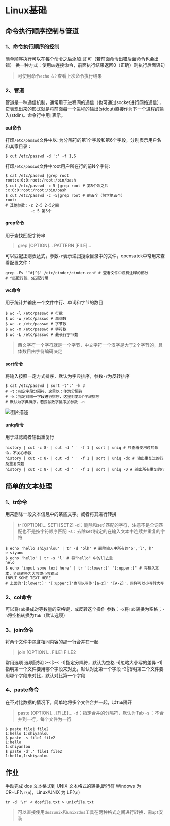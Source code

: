 # Linux基础
## 命令执行顺序控制与管道
### 1、命令执行顺序的控制
简单顺序执行可以在每个命令之后添加`;`即可（若前面命令出错后面命令也会出错）
换一种方式：使用`&&`连接命令，前面执行结果返回0（正确）则执行后面语句
>可使用命令`echo &？`查看上次命令执行结果
### 2、管道
管道是一种通信机制，通常用于进程间的通信（也可通过socket进行网络通信），它表现出来的形式就是将前面每一个进程的输出(stdout)直接作为下一个进程的输入(stdin)。命令行中用`|`表示。
#### cut命令
打印`/etc/passwd`文件中以`:`为分隔符的第1个字段和第6个字段，分别表示用户名和其家目录：
	
	$ cut /etc/passwd -d ':' -f 1,6
打印`/etc/passwd`文件中root用户所在行的前N个字符:
	
	$ cat /etc/passwd |grep root
	root:x:0:0:root:/root:/bin/bash
	$ cut /etc/passwd -c 5-|grep root # 第5个及之后
	:x:0:0:root:/root:/bin/bash
	$ cut /etc/passwd -c -5|grep root # 前五个（包含第五个）
	root:
	# 其他参数：-c 2-5 2-5之间
			   -c 5 第5个
#### grep命令
用于查找匹配字符串
>grep [OPTION]... PATTERN [FILE]...

可以匹配正则表达式，参数`-r`表示递归搜索目录中的文件，opensatck中常用来查看配置文件：
	
	grep -Ev '^#|^$' /etc/cinder/cinder.conf # 查看文件中没有注释的部分
	# ^匹配行首，$匹配行尾
#### wc命令
用于统计并输出一个文件中行、单词和字节的数目
	
	$ wc -l /etc/passwd # 行数
	$ wc -w /etc/passwd # 单词数
	$ wc -c /etc/passwd # 字节数
	$ wc -m /etc/passwd # 字符数
	$ wc -L /etc/passwd # 最长行字节数
>西文字符一个字符就是一个字节，中文字符一个汉字是大于2个字节的，具体数目由字符编码决定
#### sort命令
将输入按照一定方式排序，默认为字典排序，参数`-r`为反转排序
	
	$ cat /etc/passwd | sort -t':' -k 3 
	# -t：指定字段分隔符，这里以：作为分隔符
	# -k：指定对哪一字段进行排序，这里对第3个字段排序
	# 默认为字典排序，若要按数字排序加参数 -n
![图片描述](https://dn-simplecloud.shiyanlou.com/courses/uid1079991-20190524-1558660474981)
#### uniq命令
用于过滤或者输出重复行
	
	history | cut -c 8- | cut -d ' ' -f 1 | sort | uniq # 只查看使用过的命令，不关心参数
	history | cut -c 8- | cut -d ' ' -f 1 | sort | uniq -dc # 输出重复过的行及重复次数
	history | cut -c 8- | cut -d ' ' -f 1 | sort | uniq -D # 输出所有重复的行
## 简单的文本处理
### 1、tr命令
用来删除一段文本信息中的某些文字。或者将其进行转换
>tr [OPTION]... SET1 [SET2]
-d：删除和set1匹配的字符，注意不是全词匹配也不是按字符顺序匹配
-s：去除set1指定的在输入文本中连续并重复的字符
	
	$ echo 'hello shiyanlou' | tr -d 'olh' # 删除输入中所有的'o','l','h'
	e siyanu
	$ echo 'hello' | tr -s 'l' # 将"hello" 中的ll去重
	helo
	$ echo 'input some text here' | tr '[:lower:]' '[:upper:]' # 将输入文本，全部转换为大写或小写输出
	INPUT SOME TEXT HERE
	# 上面的'[:lower:]' '[:upper:]'也可以写作'[a-z]' '[A-Z]'，同样可以小写转大写
### 2、col命令
可以将`Tab`换成对等数量的空格键，或反转这个操作
参数：`-x`将`Tab`转换为空格；`-h`将空格转换为`Tab`（默认选项）
### 3、join命令
将两个文件中包含相同内容的那一行合并在一起
>join [OPTION]... FILE1 FILE2

常用选项
选项|说明
:--:|:--:
-t|指定分隔符，默认为空格
-i|忽略大小写的差异
-1|指明第一个文件要用哪个字段来对比，默认对比第一个字段
-2|指明第二个文件要用哪个字段来对比，默认对比第一个字段
### 4、paste命令
在不对比数据的情况下，简单地将多个文件合并一起，以`Tab`隔开
>paste [OPTION]... [FILE]...
-d：指定合并的分隔符，默认为Tab
-s	：不合并到一行，每个文件为一行
	
	$ paste file1 file2
	1:hello	1:shiyanlou
	$ paste -s file1 file2
	1:hello
	1:shiyanlou
	$ paste -d',' file1 file2
	1:hello,1:shiyanlou
## 作业
手动完成 dos 文本格式到 UNIX 文本格式的转换,断行符 Windows 为 CR+LF(`\r\n`)，Linux/UNIX 为 LF(`\n`)
	
	tr -d '\r' < dosfile.txt > unixfile.txt
>可以直接使用`dos2unix`和`unix2dos`工具在两种格式之间进行转换，需`apt`安装
